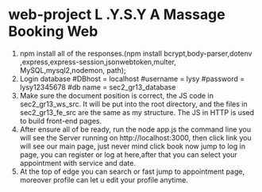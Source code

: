 # web-project L .Y.S.Y A Massage Booking Web

1. npm install all of the responses.(npm install bcrypt,body-parser,dotenv ,express,express-session,jsonwebtoken,multer, MySQL,mysql2,nodemon, path);
2. Login database
#DBhost = localhost
#username = lysy
#password = lysy12345678
#db name = sec2_gr13_database
3. Make sure the document position is correct, the JS code in sec2_gr13_ws_src. It will be put into the root directory, and the files in sec2_gr13_fe_src are the same as my structure. The JS in HTTP is used to build front-end pages.
4. After ensure all of be ready, run the node app.js the command line you will see the Server running on http://localhost:3000, then click link you will see our main page, just never mind click book now jump to log in page, you can register or log at here,after that you can select your appointment with service and date.
5. At the top of edge you can search or fast jump to appointment page, moreover profile can let u edit your profile anytime.
